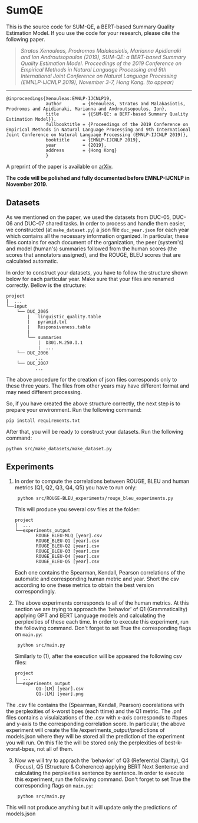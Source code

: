 # SumQE
This is the source code for SUM-QE, a BERT-based Summary Quality Estimation Model. If you use the code for your research, please cite the following paper.  
>*Stratos Xenouleas, Prodromos Malakasiotis, Marianna Apidianaki and Ion Androutsopoulos (2019), SUM-QE: a BERT-based Summary Quality Estimation Model.
> Proceedings of the 2019 Conference on Empirical Methods in Natural Language Processing and 9th International Joint Conference on Natural Language Processing (EMNLP-IJCNLP 2019), November 3-7, Hong Kong. (to appear)*
---

    @inproceedings{Xenouleas:EMNLP-IJCNLP19,
                   author        = {Xenouleas, Stratos and Malakasiotis, Prodromos and Apidianaki, Marianna and Androutsopoulos, Ion},
                   title         = {{SUM-QE: a BERT-based Summary Quality Estimation Model}},
                   fullbooktitle = {Proceedings of the 2019 Conference on Empirical Methods in Natural Language Processing and 9th International Joint Conference on Natural Language Processing (EMNLP-IJCNLP 2019)},
                   booktitle     = {EMNLP-IJCNLP 2019},
                   year          = {2019},
                   address       = {Hong Kong}
                   }

A preprint of the paper is available on [arXiv](https://arxiv.org/abs/1909.00578).

**The code will be polished and fully documented before EMNLP-IJCNLP in November 2019.**

## Datasets 
As we mentioned on the paper, we used the datasets from DUC-05, DUC-06 and
DUC-07 shared tasks. In order to process and handle them easier, we constructed (at ``make_dataset.py``)
a json file ``duc_year.json`` for each year which contains all the necessary information  organized. In particular, these files contains 
for each document of the organization, the peer (system's) and model (human's) summaries followed from the human scores 
(the scores that annotators assigned), and the ROUGE, BLEU scores that are calculated automatic.

In order to construct your datasets, you have to follow the structure shown below for each particular year. 
Make sure that your files are renamed correctly. Bellow is the structure:
 
```
project
|  ...
└──input
    └── DUC_2005
        |   linguistic_quality.table
        |   pyramid.txt
        |   Responsiveness.table
        |
        └── summaries
            |  D301.M.250.I.1
            |  ...
    └── DUC_2006
           ...
    └── DUC_2007
           ...
```
The above procedure for the creation of json files corresponds only to these three years. The files from other years
may have different format and may need different processing.

So, if you have created the above structure correctly, the next step is to prepare your environment. 
Run the following command:

    pip install requirements.txt
    
After that, you will be ready to construct your datasets. Run the following command:
    
    python src/make_datasets/make_dataset.py

## Experiments 

1. In order to compute the correlations between ROUGE, BLEU and human metrics (Q1, Q2, Q3, Q4, Q5) you have to run only:

        python src/ROUGE-BLEU_experiments/rouge_bleu_experiments.py

    This will produce you several csv files at the folder:

    ```
    project
    |  ...
    └──experiments_output
            ROUGE_BLEU-MLQ [year].csv
            ROUGE_BLEU-Q1 [year].csv
            ROUGE_BLEU-Q2 [year].csv
            ROUGE_BLEU-Q3 [year].csv
            ROUGE_BLEU-Q4 [year].csv
            ROUGE_BLEU-Q5 [year].csv
    ```

    Each one contains the Spearman, Kendall, Pearson correlations of the automatic
and corresponding human metric and year. Short the csv according to one these metrics to obtain the best version correspondingly. 

2. The above experiments corresponds to all of the human metrics. At this section we are trying to approach 
the 'behavior' of Q1 (Grammaticality) applying GPT and BERT Language models and calculating the perplexities of these 
each time. In order to execute this experiment, run the following command. Don't forget to set True the corresponding flags on  ``main.py``:

        python src/main.py
        
    Similarly to (1), after the execution will be appeared the following csv files:
    
    ```
    project
    |  ...
    └──experiments_output
            Q1-[LM] [year].csv
            Q1-[LM] [year].png
    ``` 

The .csv file contains the (Spearman, Kendall, Pearson) coorelations with the perplexities of k-worst bpes (each ttime) and the Q1 metric.
The .pnf files contains a visulaizations of the .csv with x-axis corresponds to #bpes and y-axis to the corresponding correlation score.
In particular, the above experiment will create the file /experiments_output/predictions of models.json where they will be stored all the prediction of the experiment you will run. On this file the will be stored only the perplexities of best-k-worst-bpes, not all of them.

3. Now we will try to apprach the 'behavior' of Q3 (Referential Clarity), Q4 (Focus), Q5 (Structure & Coherence) applying BERT Next Sentense and calculating the perplexities sentence by sentence. In order to execute this experiment, run the following command. Don't forget to set True the corresponding flags on  ``main.py``:

        python src/main.py

This will not produce anything but it will update only the predictions of models.json 